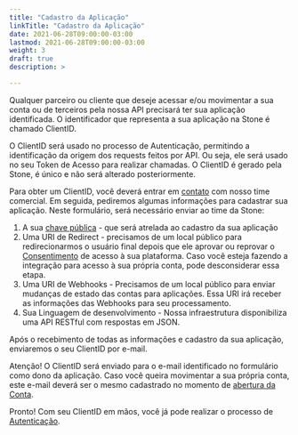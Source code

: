 ```yaml
---
title: "Cadastro da Aplicação"
linkTitle: "Cadastro da Aplicação"
date: 2021-06-28T09:00:00-03:00
lastmod: 2021-06-28T09:00:00-03:00
weight: 3
draft: true
description: >

---
```


Qualquer parceiro ou cliente que deseje acessar e/ou movimentar a sua conta ou de terceiros pela nossa API precisará ter sua aplicação identificada. O identificador que representa a sua aplicação na Stone é chamado ClientID. 

O ClientID será usado no processo de Autenticação, permitindo a identificação da origem dos requests feitos por API. Ou seja, ele será usado no seu Token de Acesso para realizar chamadas. O ClientID é gerado pela Stone, é único e não será alterado posteriormente. 

Para obter um ClientID, você deverá entrar em [contato](https://app.pipefy.com/public/form/Qz4ptt_W/?origem_do_lead=Documenta%C3%A7%C3%A3o) com nosso time comercial. Em seguida, pediremos algumas informações para cadastrar sua aplicação. Neste formulário, será necessário enviar ao time da Stone:

1. A sua [chave pública](/docs/guias/token-de-acesso/gerar-chaves-de-acesso/) - que será atrelada ao cadastro da sua aplicação
2. Uma URI de Redirect - precisamos de um local público para redirecionarmos o usuário final depois que ele aprovar ou reprovar o [Consentimento](/docs/guias/consentimento/overview/) de acesso à sua plataforma. Caso você esteja fazendo a integração para acesso à sua própria conta, pode desconsiderar essa etapa. 
3. Uma URI de Webhooks - Precisamos de um local público para enviar mudanças de estado das contas para aplicações. Essa URI irá receber as informações das Webhooks para seu processamento.
4. Sua Linguagem de desenvolvimento - Nossa infraestrutura disponibiliza uma API RESTful com respostas em JSON.

Após o recebimento de todas as informações e cadastro da sua aplicação, enviaremos o seu ClientID por e-mail. 

Atenção! O ClientID será enviado para o e-mail identificado no formulário como dono da aplicação. Caso você queira movimentar a sua própria conta, este e-mail deverá ser o mesmo cadastrado no momento de [abertura da Conta](/docs/guias/conta-de-pagamento/abertura-de-conta/).

Pronto! Com seu ClientID em mãos, você já pode realizar o processo de [Autenticação](/docs/guias/token-de-acesso/autenticacao/). 
